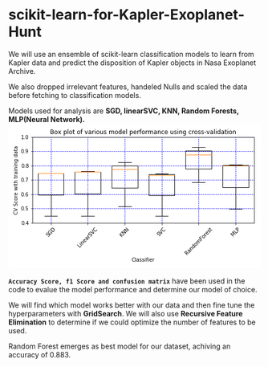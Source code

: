 # scikit-learn-for-Kapler-Exoplanet-Hunt
We will use an ensemble of scikit-learn classification models to learn from Kapler data and predict the disposition of Kapler objects in Nasa Exoplanet Archive.

We also dropped irrelevant features, handeled Nulls and scaled the data before fetching to classification models.

Models used for analysis are <b> SGD, linearSVC, KNN, Random Forests, MLP(Neural Network).</b>
![Screenshot-1](/CV_performance_of_various_models_using_train_data.png)

<b>`Accuracy Score, f1 Score and confusion matrix`</b> have been used in the code to evalue the model performance and determine our model of choice. 

We will find which model works better with our data and then fine tune the hyperparameters with <b>GridSearch</b>.
We will also use <b>Recursive Feature Elimination</b> to determine if we could optimize the number of features to be used. 


Random Forest emerges as best model for our dataset, achiving an accuracy of 0.883.
